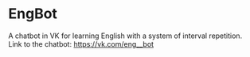 # EngBot

A chatbot in VK for learning English with a system of interval repetition.<br>
Link to the chatbot: https://vk.com/eng__bot